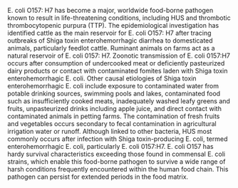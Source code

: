 E. coli O157: H7 has become a major, worldwide food-borne pathogen known to result in life-threatening conditions, including HUS and thrombotic thrombocytopenic purpura (TTP). The epidemiological investigation has identified cattle as the main reservoir for E. coli O157: H7 after tracing outbreaks of Shiga toxin enterohemorrhagic diarrhea to domesticated animals, particularly feedlot cattle. Ruminant animals on farms act as a natural reservoir of E. coli 0157: H7. Zoonotic transmission of E. coli 0157:H7 occurs after consumption of undercooked meat or deficiently pasteurized dairy products or contact with contaminated fomites laden with Shiga toxin enterohemorrhagic E. coli. Other causal etiologies of Shiga toxin enterohemorrhagic E. coli include exposure to contaminated water from potable drinking sources, swimming pools and lakes, contaminated food such as insufficiently cooked meats, inadequately washed leafy greens and fruits, unpasteurized drinks including apple juice, and direct contact with contaminated animals in petting farms. The contamination of fresh fruits and vegetables occurs secondary to fecal contamination in agricultural irrigation water or runoff. Although linked to other bacteria, HUS most commonly occurs after infection with Shiga toxin-producing E. coli, termed enterohemorrhagic E. coli, particularly E. coli 0157:H7. E. coli O157 has hardy survival characteristics exceeding those found in commensal E. coli strains, which enable this food-borne pathogen to survive a wide range of harsh conditions frequently encountered within the human food chain. This pathogen can persist for extended periods in the food matrix.